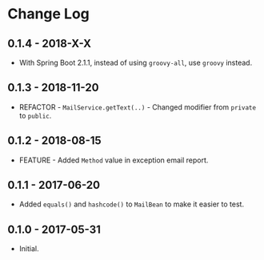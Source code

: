 # Change Log

## 0.1.4 - 2018-X-X

* With Spring Boot 2.1.1, instead of using `groovy-all`, use `groovy` instead. 

## 0.1.3 - 2018-11-20

* REFACTOR - `MailService.getText(..)` - Changed modifier from `private` to `public`.

## 0.1.2 - 2018-08-15

* FEATURE - Added `Method` value in exception email report.

## 0.1.1 - 2017-06-20

* Added `equals()` and `hashcode()` to `MailBean` to make it easier to test.

## 0.1.0 - 2017-05-31

* Initial.